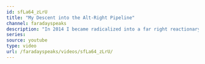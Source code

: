 ```yaml
---
id: sfLa64_zLrU
title: "My Descent into the Alt-Right Pipeline"
channel: faradayspeaks
description: "In 2014 I became radicalized into a far right reactionary movement. The rest is history."
series:
source: youtube
type: video
url: /faradayspeaks/videos/sfLa64_zLrU/
---
```

